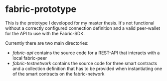 # fabric-prototype
This is the prototype I developed for my master thesis. It's not functional without a correctly configured connection definition and a valid peer-wallet for the API to use with the Fabric-SDK. 

Currently there are two main directories:
- *fabric-api* contains the source code for a REST-API that interacts with a local fabric-peer
- *fabric-testnetwork* contains the source code for three smart contracts and a collection definition that has to be provided when instantiating one of the smart contracts on the fabric-network

